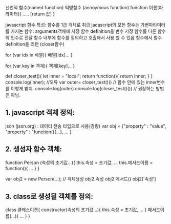 선언적 함수(named function)
익명함수 (annoymous function)
function 이름(파라미터){
    .....
    [return 값]
}

javascript 함수 특성: 함수를 1급 객체로 취급
jacascript의 모든 함수는 가변파라미터를 가지는 함수: arguments객체에 저장
함수 definition을 변수 저장
함수를 다른 함수의 인수로 전달
함수 내부에 함수를 정의하고 호출해서 사용 할 수 있음
함수에서 함수 definition을 리턴 (closer함수)

for (var idx in 배열){
    배열[idx]...
}

for (var key in 객체){
    객체[key]...
}

def closer_test(){
    let inner = "local";
    return function(){
        return inner;
    }
}
console.log(inner); //오류
var outer= closer_test()() // 함수 안에 있는 inner변수를 이렇게 받지.
console.log(outer)
console.log(closer_test()()) // 권장하는 방법은 아님.

## 1. javascript 객체 정의:
json (json.org) : 데이터 전송 타입으로 사용(경량)
var obj = {"property" : "value",
            "property" : "function(){...},
            ...
}

## 2. 생성자 함수 객체:
function Person (속성의 초기값...){
    this.속성 = 초기값,
    ...
    this.메서드이름 = function(){
        ...
    }
}

var obj2 = new Person(...); // 객체생성
obj2.속성
obj2.메서드()
obj2['속성']

## 3. class로 생성될 객체를 정의:
class 클래스이름{
    constructor(속성의 초기값...){
        this.속성 = 초기값,
        ...
    }
    메서드이름(...){
        ...
    }
}
